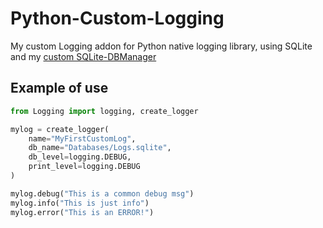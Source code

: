 # Python-Custom-Logging
My custom Logging addon for Python native logging library, using SQLite and my [custom SQLite-DBManager](https://github.com/EnforcerZhukov/Python-SQLite-DBManager)

## Example of use

```python
from Logging import logging, create_logger

mylog = create_logger(
    name="MyFirstCustomLog",
    db_name="Databases/Logs.sqlite",
    db_level=logging.DEBUG,
    print_level=logging.DEBUG
)

mylog.debug("This is a common debug msg")
mylog.info("This is just info")
mylog.error("This is an ERROR!")
```
